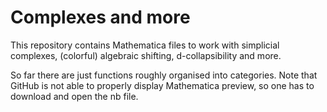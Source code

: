 # Complexes and more
This repository contains Mathematica files to work with simplicial complexes, (colorful) algebraic shifting, d-collapsibility and more.

So far there are just functions roughly organised into categories. 
Note that GitHub is not able to properly display Mathematica preview, so one has to download and open the nb file.
